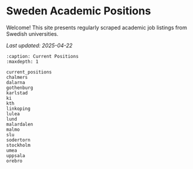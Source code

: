 # Sweden Academic Positions

Welcome! This site presents regularly scraped academic job listings from Swedish universities.

_Last updated: 2025-04-22_

<!-- :::{prereq}
prerequisites
:::

```{csv-table}
:delim: ;
:widths: auto

20 min ; {doc}`filename`
``` -->

<!-- ```{toctree}
:caption: The lesson
:maxdepth: 1
``` -->

```{toctree}
:caption: Current Positions
:maxdepth: 1

current_positions
chalmers
dalarna
gothenburg
karlstad
ki
kth
linkoping
lulea
lund
malardalen
malmo
slu
sodertorn
stockholm
umea
uppsala
orebro
```

<!-- (learner-personas)= -->

<!-- ## Who is the course for?

## About the course

## See also

## Credits -->
